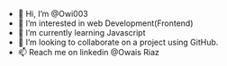 - 👋 Hi, I’m @Owi003
- 👀 I’m interested in web Development(Frontend)
- 🌱 I’m currently learning Javascript
- 💞️ I’m looking to collaborate on a project using GitHub.
- 📫 Reach me on linkedin @Owais Riaz

<!---
Owi003/Owi003 is a ✨ special ✨ repository because its `README.md` (this file) appears on your GitHub profile.
You can click the Preview link to take a look at your changes.
--->
